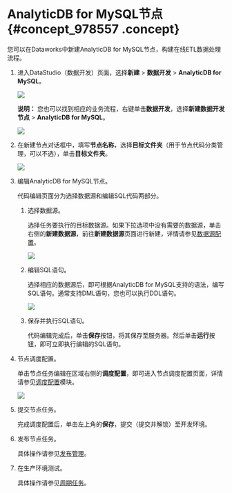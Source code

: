 # AnalyticDB for MySQL节点 {#concept_978557 .concept}

您可以在Dataworks中新建AnalyticDB for MySQL节点，构建在线ETL数据处理流程。

1.  进入DataStudio（数据开发）页面，选择**新建** \> **数据开发** \> **AnalyticDB for MySQL**。

    ![](http://static-aliyun-doc.oss-cn-hangzhou.aliyuncs.com/assets/img/790663/156222336550741_zh-CN.png)

    **说明：** 您也可以找到相应的业务流程，右键单击**数据开发**，选择**新建数据开发节点** \> **AnalyticDB for MySQL**。

    ![](http://static-aliyun-doc.oss-cn-hangzhou.aliyuncs.com/assets/img/133906/156222336648438_zh-CN.png)

2.  在新建节点对话框中，填写**节点名称**，选择**目标文件夹**（用于节点代码分类管理，可以不选），单击**目标文件夹**。

    ![](http://static-aliyun-doc.oss-cn-hangzhou.aliyuncs.com/assets/img/790663/156222336650833_zh-CN.png)

3.  编辑AnalyticDB for MySQL节点。

    代码编辑页面分为选择数据源和编辑SQL代码两部分。

    1.  选择数据源。

        选择任务要执行的目标数据源。如果下拉选项中没有需要的数据源，单击右侧的**新建数据源**，前往**新建数据源**页面进行新建，详情请参见[数据源配置](cn.zh-CN/使用指南/数据集成/数据源配置/支持的数据源.md#)。

        ![](http://static-aliyun-doc.oss-cn-hangzhou.aliyuncs.com/assets/img/790663/156222336650753_zh-CN.png)

    2.  编辑SQL语句。

        选择相应的数据源后，即可根据AnalyticDB for MySQL支持的语法，编写SQL语句。通常支持DML语句，您也可以执行DDL语句。

        ![](http://static-aliyun-doc.oss-cn-hangzhou.aliyuncs.com/assets/img/790663/156222336650754_zh-CN.png)

    3.  保存并执行SQL语句。

        代码编辑完成后，单击**保存**按钮，将其保存至服务器。然后单击**运行**按钮，即可立即执行编辑的SQL语句。

4.  节点调度配置。

    单击节点任务编辑在区域右侧的**调度配置**，即可进入节点调度配置页面，详情请参见[调度配置](cn.zh-CN/使用指南/数据开发/调度配置/基本属性.md#)模块。

    ![](http://static-aliyun-doc.oss-cn-hangzhou.aliyuncs.com/assets/img/790663/156222336750755_zh-CN.png)

5.  提交节点任务。

    完成调度配置后，单击左上角的**保存**，提交（提交并解锁）至开发环境。

6.  发布节点任务。

    具体操作请参见[发布管理](cn.zh-CN/使用指南/数据开发/发布管理/任务发布.md#)。

7.  在生产环境测试。

    具体操作请参见[周期任务](cn.zh-CN/使用指南/运维中心/任务列表/周期任务.md#)。


